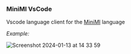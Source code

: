 ### MiniMl VsCode

Vscode language client for the [MiniMl](https://github.com/ascandone/mini-ml) language

_Example:_

![Screenshot 2024-01-13 at 14 33 59](https://github.com/ascandone/mini-ml-vscode/assets/26420752/57837e8c-1559-4284-80fc-bb723c0bd7e1)

